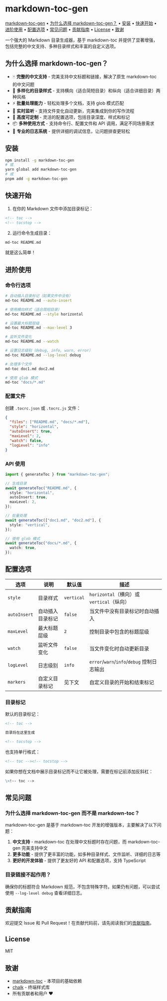 # markdown-toc-gen

<!-- toc -->

[markdown-toc-gen](#markdown-toc-gen) • [为什么选择 markdown-toc-gen？](#为什么选择-markdown-toc-gen) • [安装](#安装) • [快速开始](#快速开始) • [进阶使用](#进阶使用) • [配置选项](#配置选项) • [常见问题](#常见问题) • [贡献指南](#贡献指南) • [License](#license) • [致谢](#致谢)

<!-- tocstop -->

一个强大的 Markdown 目录生成器，基于 markdown-toc 并提供了显著增强，包括完整的中文支持、多种目录样式和丰富的自定义选项。

## 为什么选择 markdown-toc-gen？

- 🀄️ **完整的中文支持** - 完美支持中文标题和链接，解决了原生 markdown-toc 的中文问题
- 🎯 **多样化的目录样式** - 支持横向（适合简短目录）和纵向（适合详细目录）两种风格
- ⚡️ **批量处理能力** - 轻松处理多个文档，支持 glob 模式匹配
- 🔄 **实时监听** - 支持文件变化自动更新，完美集成到你的写作流程
- 🎨 **高度可定制** - 灵活的配置选项，包括目录深度、样式和标记
- 📦 **多种使用方式** - 支持命令行、配置文件和 API 调用，满足不同场景需求
- 🚀 **专业的日志系统** - 提供详细的调试信息，让问题排查更轻松

## 安装

```bash
npm install -g markdown-toc-gen
# 或
yarn global add markdown-toc-gen
# 或
pnpm add -g markdown-toc-gen
```

## 快速开始

1. 在你的 Markdown 文件中添加目录标记：

```markdown
<!-- toc -->
<!-- tocstop -->
```

2. 运行命令生成目录：

```bash
md-toc README.md
```

就是这么简单！

## 进阶使用

### 命令行选项

```bash
# 自动插入目录标记（如果文件中没有）
md-toc README.md --auto-insert

# 使用横向样式（适合简短目录）
md-toc README.md --style horizontal

# 设置最大标题层级
md-toc README.md --max-level 3

# 监听文件变化
md-toc README.md --watch

# 设置日志级别（debug, info, warn, error）
md-toc README.md --log-level debug

# 处理多个文件
md-toc doc1.md doc2.md

# 使用 glob 模式
md-toc "docs/*.md"
```

### 配置文件

创建 `.tocrc.json` 或 `.tocrc.js` 文件：

```json
{
  "files": ["README.md", "docs/*.md"],
  "style": "horizontal",
  "autoInsert": true,
  "maxLevel": 2,
  "watch": false,
  "logLevel": "info"
}
```

### API 使用

```typescript
import { generateToc } from "markdown-toc-gen";

// 生成目录
await generateToc("README.md", {
  style: "horizontal",
  autoInsert: true,
  maxLevel: 2,
});

// 批量处理
await generateToc(["doc1.md", "doc2.md"], {
  style: "vertical",
});

// 使用 glob 模式
await generateToc("docs/*.md", {
  watch: true,
});
```

## 配置选项

| 选项         | 说明             | 默认值     | 描述                                       |
| ------------ | ---------------- | ---------- | ------------------------------------------ |
| `style`      | 目录样式         | `vertical` | `horizontal`（横向）或 `vertical`（纵向）  |
| `autoInsert` | 自动插入目录标记 | `false`    | 当文件中没有目录标记时自动插入             |
| `maxLevel`   | 最大标题层级     | `2`        | 控制目录中包含的标题层级                   |
| `watch`      | 监听文件变化     | `false`    | 当文件变化时自动更新目录                   |
| `logLevel`   | 日志级别         | `info`     | `error`/`warn`/`info`/`debug` 控制日志输出 |
| `markers`    | 自定义目录标记   | 见下文     | 自定义目录的开始和结束标记                 |

### 目录标记

默认的目录标记：

```markdown
<!-- toc -->

目录将在这里生成

<!-- tocstop -->
```

也支持单行格式：

```markdown
<!-- toc --><!-- tocstop -->
```

如果你想在文档中展示目录标记而不让它被处理，需要在标记前添加反斜杠：

```markdown
\<!-- toc -->
```

## 常见问题

### 为什么选择 markdown-toc-gen 而不是 markdown-toc？

markdown-toc-gen 是基于 markdown-toc 开发的增强版本，主要解决了以下问题：

1. **中文支持** - markdown-toc 在处理中文标题时存在问题，而 markdown-toc-gen 完美支持中文
2. **更多功能** - 提供了更丰富的功能，如多种目录样式、文件监听、详细的日志等
3. **更好的开发体验** - 提供了更友好的 API 和配置选项，支持 TypeScript

### 目录链接不起作用？

确保你的标题符合 Markdown 规范，不包含特殊字符。如果仍有问题，可以尝试使用 `--log-level debug` 查看详细日志。

## 贡献指南

欢迎提交 Issue 和 Pull Request！在贡献代码前，请先阅读我们的[贡献指南](CONTRIBUTING.md)。

## License

MIT

## 致谢

- [markdown-toc](https://github.com/jonschlinkert/markdown-toc) - 本项目的基础依赖
- [chalk](https://github.com/chalk/chalk) - 终端样式库
- 所有贡献者和用户 ❤️
